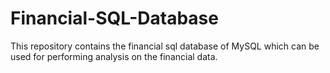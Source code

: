 # Financial-SQL-Database
This repository contains the financial sql database of MySQL which can be used for performing analysis on the financial data.
